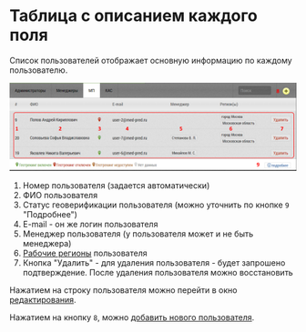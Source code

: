 # Таблица с описанием каждого поля

Список пользователей отображает основную информацию по каждому пользователю.

![](../images/accounts-user-fields.png)

1. Номер пользователя (задается автоматически)
2. ФИО пользователя
3. Статус геоверификации пользователя (можно уточнить по кнопке `9` "Подробнее")
4. E-mail - он же логин пользователя
5. Менеджер пользователя (у пользователя может и не быть менеджера)
6. [Рабочие регионы](accounts-user-region.html) пользователя
7. Кнопка "Удалить" - для удаления пользователя - будет запрошено подтверждение. 
После удаления пользователя можно восстановить

Нажатием на строку пользователя можно перейти в окно [редактирования](accounts-user-edit.html).

Нажатием на кнопку `8`, можно [добавить нового пользователя](accounts-user-add.html).
